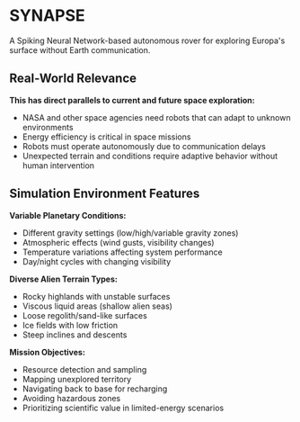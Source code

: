 # SYNAPSE
A Spiking Neural Network-based autonomous rover for exploring Europa's surface without Earth communication.

## Real-World Relevance
**This has direct parallels to current and future space exploration:**

- NASA and other space agencies need robots that can adapt to unknown environments
- Energy efficiency is critical in space missions
- Robots must operate autonomously due to communication delays
- Unexpected terrain and conditions require adaptive behavior without human intervention

## Simulation Environment Features
**Variable Planetary Conditions:**

- Different gravity settings (low/high/variable gravity zones)
- Atmospheric effects (wind gusts, visibility changes)
- Temperature variations affecting system performance
- Day/night cycles with changing visibility

**Diverse Alien Terrain Types:**

- Rocky highlands with unstable surfaces
- Viscous liquid areas (shallow alien seas)
- Loose regolith/sand-like surfaces
- Ice fields with low friction
- Steep inclines and descents

**Mission Objectives:**

- Resource detection and sampling
- Mapping unexplored territory
- Navigating back to base for recharging
- Avoiding hazardous zones
- Prioritizing scientific value in limited-energy scenarios
